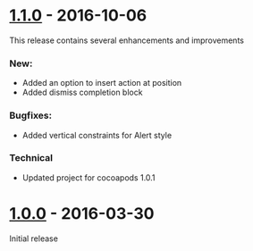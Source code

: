 <!---
[x.x.x] - yyyy-MM-dd
=============================================================

### New:

* None

### Bugfixes:

* None

### Technical

* None
-->


[1.1.0] - 2016-10-06
=============================================================

This release contains several enhancements and improvements

### New:

* Added an option to insert action at position
* Added dismiss completion block

### Bugfixes:

* Added vertical constraints for Alert style

### Technical

* Updated project for cocoapods 1.0.1


[1.0.0] - 2016-03-30
=============================================================

Initial release

<!---
[x.x.0]: https://github.com/ask-fm/AFMActionSheet/releases/tag/x.x.x
-->
[1.1.0]: https://github.com/ask-fm/AFMActionSheet/releases/tag/1.1.0
[1.0.0]: https://github.com/ask-fm/AFMActionSheet/releases/tag/1.0.0
